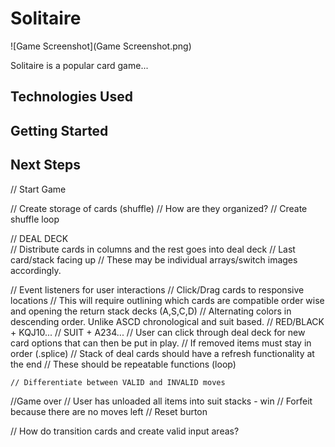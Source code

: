 # Solitaire

![Game Screenshot](Game Screenshot.png)

<!-- A description of your game. Background info of the game is a nice touch. -->
Solitaire is a popular card game...

<!-- A screenshot or screenshots of your actual game makes your readme more colorful :) -->


<!-- Technologies Used: List of the technologies used. -->
## Technologies Used

<!-- Getting Started: In this section include the link to your deployed game and any instructions you deem important. -->

## Getting Started

<!-- Next Steps: Unsolved problems and/or planned features -->

## Next Steps

// Start Game

// Create storage of cards (shuffle)
   // How are they organized?
// Create shuffle loop

// DEAL DECK    
    // Distribute cards in columns and the rest goes into deal deck
        // Last card/stack facing up
        // These may be individual arrays/switch images accordingly. 

// Event listeners for user interactions
    // Click/Drag cards to responsive locations
        // This will require outlining which cards are compatible order wise and opening the return stack decks (A,S,C,D)
    // Alternating colors in descending order. Unlike ASCD chronological and suit based. 
        // RED/BLACK + KQJ10...
        // SUIT + A234...
    // User can click through deal deck for new card options that can then be put in play. 
        // If removed items must stay in order (.splice)
        // Stack of deal cards should have a refresh functionality at the end
    // These should be repeatable functions (loop)

    // Differentiate between VALID and INVALID moves

//Game over
    // User has unloaded all items into suit stacks - win
    // Forfeit because there are no moves left
    // Reset burton 


// How do transition cards and create valid input areas?